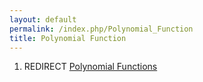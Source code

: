 ```yaml
---
layout: default
permalink: /index.php/Polynomial_Function
title: Polynomial Function
---
```

1. REDIRECT [Polynomial Functions](Polynomial_Functions)